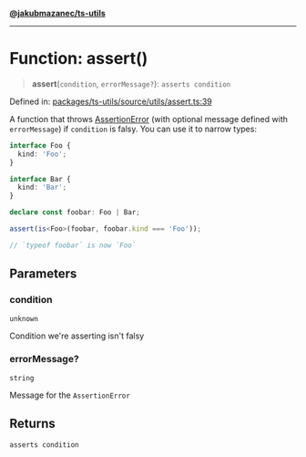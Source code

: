 [**@jakubmazanec/ts-utils**](../README.md)

---

# Function: assert()

> **assert**(`condition`, `errorMessage?`): `asserts condition`

Defined in:
[packages/ts-utils/source/utils/assert.ts:39](https://github.com/jakubmazanec/tools/blob/dccfe8e5cee218e88ff4db59e4bf460975897c58/packages/ts-utils/source/utils/assert.ts#L39)

A function that throws [AssertionError](../classes/AssertionError.md) (with optional message defined
with `errorMessage`) if `condition` is falsy. You can use it to narrow types:

```TypeScript
interface Foo {
  kind: 'Foo';
}

interface Bar {
  kind: 'Bar';
}

declare const foobar: Foo | Bar;

assert(is<Foo>(foobar, foobar.kind === 'Foo'));

// `typeof foobar` is now `Foo`
```

## Parameters

### condition

`unknown`

Condition we're asserting isn't falsy

### errorMessage?

`string`

Message for the `AssertionError`

## Returns

`asserts condition`
